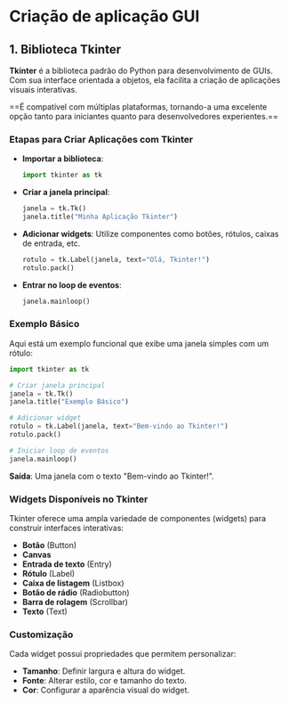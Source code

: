 # **Criação de aplicação GUI**

## 1. Biblioteca Tkinter

**Tkinter** é a biblioteca padrão do Python para desenvolvimento de GUIs. Com sua interface orientada a objetos, ela facilita a criação de aplicações visuais interativas.

==É compatível com múltiplas plataformas, tornando-a uma excelente opção tanto para iniciantes quanto para desenvolvedores experientes.==

### Etapas para Criar Aplicações com Tkinter

- **Importar a biblioteca**:
    
    ```python
    import tkinter as tk
    ```
    
- **Criar a janela principal**:
    
    ```python
    janela = tk.Tk()
    janela.title("Minha Aplicação Tkinter")
    ```
    
- **Adicionar widgets**: Utilize componentes como botões, rótulos, caixas de entrada, etc.
    
    ```python
    rotulo = tk.Label(janela, text="Olá, Tkinter!")
    rotulo.pack()
    ```
    
- **Entrar no loop de eventos**:
    
    ```python
    janela.mainloop()
    ```

### Exemplo Básico

Aqui está um exemplo funcional que exibe uma janela simples com um rótulo:

```python
import tkinter as tk

# Criar janela principal
janela = tk.Tk()
janela.title("Exemplo Básico")

# Adicionar widget
rotulo = tk.Label(janela, text="Bem-vindo ao Tkinter!")
rotulo.pack()

# Iniciar loop de eventos
janela.mainloop()
```

**Saída**: Uma janela com o texto "Bem-vindo ao Tkinter!".

### Widgets Disponíveis no Tkinter

Tkinter oferece uma ampla variedade de componentes (widgets) para construir interfaces interativas:

- **Botão** (Button)
- **Canvas**
- **Entrada de texto** (Entry)
- **Rótulo** (Label)
- **Caixa de listagem** (Listbox)
- **Botão de rádio** (Radiobutton)
- **Barra de rolagem** (Scrollbar)
- **Texto** (Text)

### Customização

Cada widget possui propriedades que permitem personalizar:

- **Tamanho**: Definir largura e altura do widget.
- **Fonte**: Alterar estilo, cor e tamanho do texto.
- **Cor**: Configurar a aparência visual do widget.